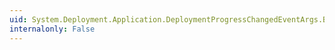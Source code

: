 ```yaml
---
uid: System.Deployment.Application.DeploymentProgressChangedEventArgs.BytesTotal
internalonly: False
---
```

